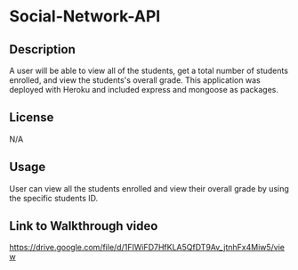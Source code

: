 # Social-Network-API

## Description

A user will be able to view all of the students, get a total number of students enrolled, and view the students's overall grade. This application was deployed with Heroku and included express and mongoose as packages.

## License

N/A

## Usage

User can view all the students enrolled and view their overall grade by using the specific students ID.

## Link to Walkthrough video
https://drive.google.com/file/d/1FIWiFD7HfKLA5QfDT9Av_jtnhFx4Miw5/view
